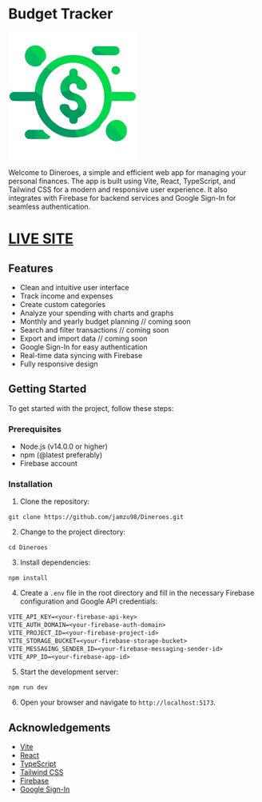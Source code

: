 # Budget Tracker

![Dineroes Logo](./src/assets/Dineroes_logo256.png)

Welcome to Dineroes, a simple and efficient web app for managing your personal finances. The app is built using Vite, React, TypeScript, and Tailwind CSS for a modern and responsive user experience. It also integrates with Firebase for backend services and Google Sign-In for seamless authentication.

# [LIVE SITE](https://dineroes.netlify.app/)

## Features

- Clean and intuitive user interface
- Track income and expenses
- Create custom categories
- Analyze your spending with charts and graphs
- Monthly and yearly budget planning // coming soon
- Search and filter transactions // coming soon
- Export and import data // coming soon
- Google Sign-In for easy authentication
- Real-time data syncing with Firebase
- Fully responsive design

## Getting Started

To get started with the project, follow these steps:

### Prerequisites

- Node.js (v14.0.0 or higher)
- npm (@latest preferably)
- Firebase account

### Installation

1. Clone the repository:

```
git clone https://github.com/jamzu98/Dineroes.git
```

2. Change to the project directory:

```
cd Dineroes
```

3. Install dependencies:

```
npm install
```

4. Create a `.env` file in the root directory and fill in the necessary Firebase configuration and Google API credentials:

```
VITE_API_KEY=<your-firebase-api-key>
VITE_AUTH_DOMAIN=<your-firebase-auth-domain>
VITE_PROJECT_ID=<your-firebase-project-id>
VITE_STORAGE_BUCKET=<your-firebase-storage-bucket>
VITE_MESSAGING_SENDER_ID=<your-firebase-messaging-sender-id>
VITE_APP_ID=<your-firebase-app-id>
```

5. Start the development server:

```
npm run dev
```

6. Open your browser and navigate to `http://localhost:5173`.

## Acknowledgements

- [Vite](https://vitejs.dev/)
- [React](https://reactjs.org/)
- [TypeScript](https://www.typescriptlang.org/)
- [Tailwind CSS](https://tailwindcss.com/)
- [Firebase](https://firebase.google.com/)
- [Google Sign-In](https://developers.google.com/identity)
